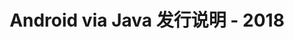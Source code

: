 ﻿---
title: Android via Java 发行说明 - 2018
type: docs
weight: 30
url: /zh/java/android-via-java-release-notes-2018/
---
